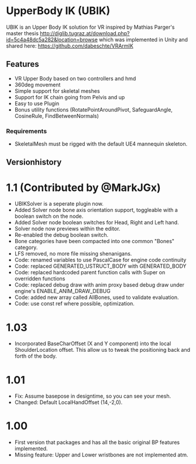 # UpperBody IK (UBIK) #

UBIK is an Upper Body IK solution for VR inspired by Mathias Parger's master thesis http://diglib.tugraz.at/download.php?id=5c4a48dc5a282&location=browse
which was implemented in Unity and shared here: https://github.com/dabeschte/VRArmIK

## Features ##

* VR Upper Body based on two controllers and hmd
* 360deg movement
* Simple support for skeletal meshes
* Support for IK chain going from Pelvis and up
* Easy to use Plugin
* Bonus utility functions (RotatePointAroundPivot, SafeguardAngle, CosineRule, FindBetweenNormals)

### Requirements ###
* SkeletalMesh must be rigged with the default UE4 mannequin skeleton.

## Versionhistory ##
# 1.1 (Contributed by @MarkJGx)
* UBIKSolver is a seperate plugin now.
* Added Solver node bone axis orientation support, toggleable with a boolean switch on the node.
* Added Solver node boolean switches for Head, Right and Left hand.
* Solver node now previews within the editor.
* Re-enabled the debug boolean switch.
* Bone categories have been compacted into one common "Bones" category.
* LFS removed, no more file missing shenanigans.
* Code: renamed variables to use PascalCase for engine code continuity
* Code: replaced GENERATED_USTRUCT_BODY with GENERATED_BODY
* Code: replaced hardcoded parent function calls with Super on overridden functions
* Code: replaced debug draw with anim proxy based debug draw under engine's ENABLE_ANIM_DRAW_DEBUG
* Code: added new array called AllBones, used to validate evaluation.
* Code: use const ref where possible, optimization.

# 1.03 #
* Incorporated BaseCharOffset (X and Y component) into the local ShoulderLocation offset. This allow us to tweak the positioning back and forth of the body.

# 1.01 #
* Fix: Assume basepose in designtime, so you can see your mesh.
* Changed: Default LocalHandOffset (14,-2,0).

# 1.00 #
* First version that packages and has all the basic original BP features implemented.
* Missing feature: Upper and Lower wristbones are not implemented atm.




